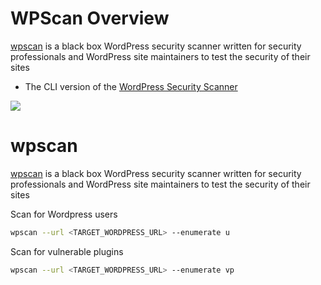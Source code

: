 # WPScan Overview

[wpscan](https://github.com/wpscanteam/wpscan) is a black box WordPress security scanner written for security professionals and WordPress site maintainers to test the security of their sites

* The CLI version of the [WordPress Security Scanner](https://wpscan.com)

![](https://github.com/JonmarCorpuz/SecondBrain/blob/main/Assets/Whitespace.png)

# wpscan

[wpscan](https://github.com/wpscanteam/wpscan) is a black box WordPress security scanner written for security professionals and WordPress site maintainers to test the security of their sites

Scan for Wordpress users
```Bash
wpscan --url <TARGET_WORDPRESS_URL> --enumerate u
```

Scan for vulnerable plugins
```Bash
wpscan --url <TARGET_WORDPRESS_URL> --enumerate vp
```
 
